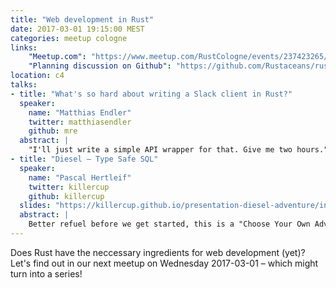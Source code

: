 ```yaml
---
title: "Web development in Rust"
date: 2017-03-01 19:15:00 MEST
categories: meetup cologne
links:
    "Meetup.com": "https://www.meetup.com/RustCologne/events/237423265/"
    "Planning discussion on Github": "https://github.com/Rustaceans/rust-cologne/issues/24"
location: c4
talks:
- title: "What's so hard about writing a Slack client in Rust?"
  speaker:
    name: "Matthias Endler"
    twitter: matthiasendler
    github: mre
  abstract: |
    "I'll just write a simple API wrapper for that. Give me two hours." Does that sound oddly familiar? Don't be fooled: writing an easy to use, idiomatic abstraction layer is a lot of work - in any language. I want to tell you my story about writing a Slack client in Rust. From documentation to testing and error handling there's a lot of pitfalls to avoid and laughs to share.
- title: "Diesel – Type Safe SQL"
  speaker:
    name: "Pascal Hertleif"
    twitter: killercup
    github: killercup
  slides: "https://killercup.github.io/presentation-diesel-adventure/index.html#/"
  abstract: |
    Better refuel before we get started, this is a "Choose Your Own Adventure" talk—where the audience decides into which rabbit hole(s) we go down. Writing an actual app? Sure! Type system excursions? Always? Or maybe something about our test shenanigans? And of course fields of generated code as far as the eye can see!
---
```

Does Rust have the neccessary ingredients for web development (yet)? Let's find out in our next meetup on Wednesday 2017-03-01 – which might turn into a series!
